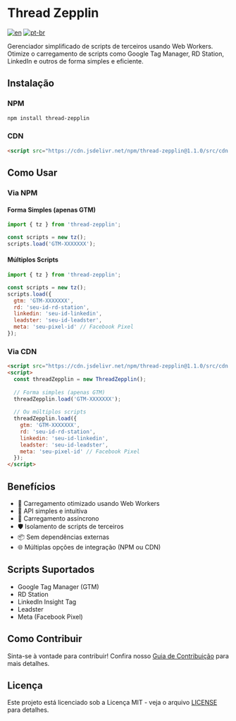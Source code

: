 # Thread Zepplin

[![en](https://img.shields.io/badge/lang-en-red.svg)](README.md)
[![pt-br](https://img.shields.io/badge/lang-pt--br-green.svg)](README.pt-BR.md)

Gerenciador simplificado de scripts de terceiros usando Web Workers. Otimize o carregamento de scripts como Google Tag Manager, RD Station, LinkedIn e outros de forma simples e eficiente.

## Instalação

### NPM

```bash
npm install thread-zepplin
```

### CDN

```html
<script src="https://cdn.jsdelivr.net/npm/thread-zepplin@1.1.0/src/cdn.js"></script>
```

## Como Usar

### Via NPM

#### Forma Simples (apenas GTM)

```javascript
import { tz } from 'thread-zepplin';

const scripts = new tz();
scripts.load('GTM-XXXXXXX');
```

#### Múltiplos Scripts

```javascript
import { tz } from 'thread-zepplin';

const scripts = new tz();
scripts.load({
  gtm: 'GTM-XXXXXXX',
  rd: 'seu-id-rd-station',
  linkedin: 'seu-id-linkedin',
  leadster: 'seu-id-leadster',
  meta: 'seu-pixel-id' // Facebook Pixel
});
```

### Via CDN

```html
<script src="https://cdn.jsdelivr.net/npm/thread-zepplin@1.1.0/src/cdn.js"></script>
<script>
  const threadZepplin = new ThreadZepplin();
  
  // Forma simples (apenas GTM)
  threadZepplin.load('GTM-XXXXXXX');
  
  // Ou múltiplos scripts
  threadZepplin.load({
    gtm: 'GTM-XXXXXXX',
    rd: 'seu-id-rd-station',
    linkedin: 'seu-id-linkedin',
    leadster: 'seu-id-leadster',
    meta: 'seu-pixel-id' // Facebook Pixel
  });
</script>
```

## Benefícios

- 🚀 Carregamento otimizado usando Web Workers
- 🎯 API simples e intuitiva
- 🔄 Carregamento assíncrono
- 🛡️ Isolamento de scripts de terceiros
- 📦 Sem dependências externas
- 🌐 Múltiplas opções de integração (NPM ou CDN)

## Scripts Suportados

- Google Tag Manager (GTM)
- RD Station
- LinkedIn Insight Tag
- Leadster
- Meta (Facebook Pixel)

## Como Contribuir

Sinta-se à vontade para contribuir! Confira nosso [Guia de Contribuição](CONTRIBUTING.pt-BR.md) para mais detalhes.

## Licença

Este projeto está licenciado sob a Licença MIT - veja o arquivo [LICENSE](LICENSE) para detalhes. 